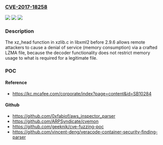 ### [CVE-2017-18258](https://cve.mitre.org/cgi-bin/cvename.cgi?name=CVE-2017-18258)
![](https://img.shields.io/static/v1?label=Product&message=n%2Fa&color=blue)
![](https://img.shields.io/static/v1?label=Version&message=n%2Fa&color=blue)
![](https://img.shields.io/static/v1?label=Vulnerability&message=n%2Fa&color=brighgreen)

### Description

The xz_head function in xzlib.c in libxml2 before 2.9.6 allows remote attackers to cause a denial of service (memory consumption) via a crafted LZMA file, because the decoder functionality does not restrict memory usage to what is required for a legitimate file.

### POC

#### Reference
- https://kc.mcafee.com/corporate/index?page=content&id=SB10284

#### Github
- https://github.com/0xfabiof/aws_inspector_parser
- https://github.com/ARPSyndicate/cvemon
- https://github.com/geeknik/cve-fuzzing-poc
- https://github.com/vincent-deng/veracode-container-security-finding-parser

